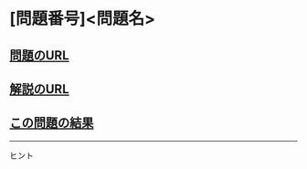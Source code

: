 # \[問題番号\]\<問題名\>

## [問題のURL]()

## [解説のURL]()

## [この問題の結果]()

<!---- 「問題の結果の見方」
 PROBLEMS→問題番号一覧→回答者数→accepted＋言語をセレクトする 
 ---->

-----
ヒント
